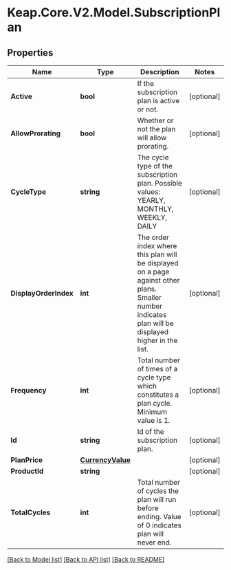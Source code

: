 # Keap.Core.V2.Model.SubscriptionPlan

## Properties

Name | Type | Description | Notes
------------ | ------------- | ------------- | -------------
**Active** | **bool** | If the subscription plan is active or not. | [optional] 
**AllowProrating** | **bool** | Whether or not the plan will allow prorating. | [optional] 
**CycleType** | **string** | The cycle type of the subscription plan. Possible values: YEARLY, MONTHLY, WEEKLY, DAILY | [optional] 
**DisplayOrderIndex** | **int** | The order index where this plan will be displayed on a page against other plans. Smaller number indicates plan will be displayed higher in the list. | [optional] 
**Frequency** | **int** | Total number of times of a cycle type which constitutes a plan cycle. Minimum value is 1. | [optional] 
**Id** | **string** | Id of the subscription plan. | [optional] 
**PlanPrice** | [**CurrencyValue**](CurrencyValue.md) |  | [optional] 
**ProductId** | **string** |  | [optional] 
**TotalCycles** | **int** | Total number of cycles the plan will run before ending. Value of 0 indicates plan will never end. | [optional] 

[[Back to Model list]](../README.md#documentation-for-models) [[Back to API list]](../README.md#documentation-for-api-endpoints) [[Back to README]](../README.md)

